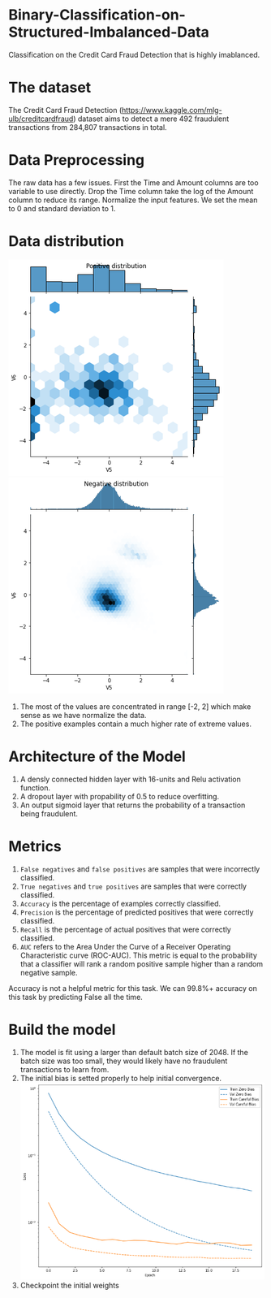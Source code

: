 # Binary-Classification-on-Structured-Imbalanced-Data
Classification on the  Credit Card Fraud Detection  that is highly imablanced.

# The dataset
The Credit Card Fraud Detection (https://www.kaggle.com/mlg-ulb/creditcardfraud) dataset aims to detect a mere 492 fraudulent transactions from 284,807 transactions in total. 

# Data Preprocessing
The raw data has a few issues. First the Time and Amount columns are too variable to use directly. Drop the Time column take the log of the Amount column to reduce its range.
Normalize the input features. We set the mean to 0 and standard deviation to 1.

# Data distribution

![alt text](https://github.com/MedentzidisCharalampos/Binary-Classification-on-Structured-Imbalanced-Data/blob/main/positive_distribution.png)
![alt text](https://github.com/MedentzidisCharalampos/Binary-Classification-on-Structured-Imbalanced-Data/blob/main/negative_distribution.png)

1. The most of the values are concentrated in range [-2, 2] which make sense as we have normalize the data.
2. The positive examples contain a much higher rate of extreme values.

# Architecture of the Model
1. A densly connected hidden layer with 16-units and Relu activation function.
2. A dropout layer with propability of 0.5 to reduce overfitting.
3. An output sigmoid layer that returns the probability of a transaction being fraudulent.

# Metrics
1. `False negatives` and `false positives` are samples that were incorrectly classified.
2. `True negatives` and `true positives` are samples that were correctly classified.
3. `Accuracy` is the percentage of examples correctly classified.
4. `Precision` is the percentage of predicted positives that were correctly classified.
5. `Recall` is the percentage of actual positives that were correctly classified.
6. `AUC` refers to the Area Under the Curve of a Receiver Operating Characteristic curve (ROC-AUC). This metric is equal to the probability that a classifier will rank a random positive sample higher than a random negative sample.

Accuracy is not a helpful metric for this task. We can 99.8%+ accuracy on this task by predicting False all the time.

# Build the model
1. The model is fit using a larger than default batch size of 2048. If the batch size was too small, they would likely have no fraudulent transactions to learn from.
2. The initial bias is setted properly to help initial convergence.
![alt text](https://github.com/MedentzidisCharalampos/Binary-Classification-on-Structured-Imbalanced-Data/blob/main/loss_convergence.png)
3. Checkpoint the initial weights
